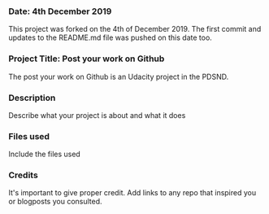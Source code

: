 ### Date: 4th December 2019
This project was forked on the 4th of December 2019. The first commit and updates to the README.md file was pushed on this date too.

### Project Title: Post your work on Github
The post your work on Github is an Udacity project in the PDSND.

### Description
Describe what your project is about and what it does

### Files used
Include the files used

### Credits
It's important to give proper credit. Add links to any repo that inspired you or blogposts you consulted.

